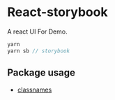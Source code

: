 # React-storybook

A react UI For Demo.

```js
yarn
yarn sb // storybook
```

## Package usage

- [classnames](https://www.npmjs.com/package/classnames)
